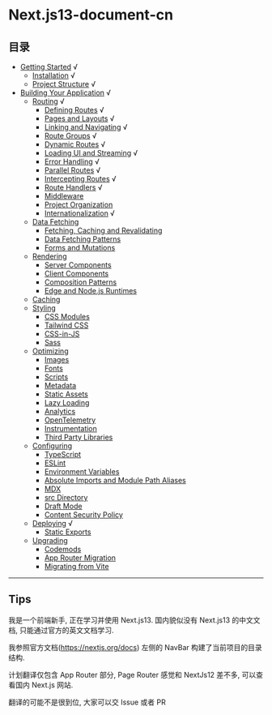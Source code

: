 # Next.js13-document-cn

## 目录

- [Getting Started](https://github.com/Wwwmmxxx/nextjs13-document-cn/blob/master/1.%20Getting%20Started/0.%20Getting%20Started.md) √
  - [Installation](https://github.com/Wwwmmxxx/nextjs13-document-cn/blob/master/1.%20Getting%20Started/1.%20Installation.md) √
  - [Project Structure](https://github.com/Wwwmmxxx/nextjs13-document-cn/blob/master/1.%20Getting%20Started/2.%20Project%20Structure.md) √
- [Building Your Application](https://github.com/Wwwmmxxx/nextjs13-document-cn/blob/master/2.%20Building%20Your%20Application/0.%20Building%20Your%20Application.md) √
  - [Routing](https://github.com/Wwwmmxxx/nextjs13-document-cn/blob/master/2.%20Building%20Your%20Application/1.%20Routing/0.%20Routing.md) √
    - [Defining Routes](https://github.com/Wwwmmxxx/nextjs13-document-cn/blob/master/2.%20Building%20Your%20Application/1.%20Routing/1.%20Defining%20Routes.md) √
    - [Pages and Layouts](https://github.com/Wwwmmxxx/nextjs13-document-cn/blob/master/2.%20Building%20Your%20Application/1.%20Routing/2.%20Pages%20and%20Layouts.md) √
    - [Linking and Navigating](https://github.com/Wwwmmxxx/nextjs13-document-cn/blob/master/2.%20Building%20Your%20Application/1.%20Routing/3.%20Linking%20and%20Navigating.md) √
    - [Route Groups](https://github.com/Wwwmmxxx/nextjs13-document-cn/blob/master/2.%20Building%20Your%20Application/1.%20Routing/4.%20Route%20Groups.md) √
    - [Dynamic Routes](https://github.com/Wwwmmxxx/nextjs13-document-cn/blob/master/2.%20Building%20Your%20Application/1.%20Routing/5.%20Dynamic%20Routes.md) √
    - [Loading UI and Streaming](https://github.com/Wwwmmxxx/nextjs13-document-cn/blob/master/2.%20Building%20Your%20Application/1.%20Routing/6.%20Loading%20UI%20and%20Streaming.md) √
    - [Error Handling](https://github.com/Wwwmmxxx/nextjs13-document-cn/blob/master/2.%20Building%20Your%20Application/1.%20Routing/7.%20Error%20Handling.md) √
    - [Parallel Routes](https://github.com/Wwwmmxxx/nextjs13-document-cn/blob/master/2.%20Building%20Your%20Application/1.%20Routing/8.%20Parallel%20Routes.md) √
    - [Intercepting Routes](https://github.com/Wwwmmxxx/nextjs13-document-cn/blob/master/2.%20Building%20Your%20Application/1.%20Routing/9.%20Intercepting%20Routes.md) √
    - [Route Handlers](https://github.com/Wwwmmxxx/nextjs13-document-cn/blob/master/2.%20Building%20Your%20Application/1.%20Routing/10.%20Route%20Handlers.md) √
    - [Middleware]()
    - [Project Organization]()
    - [Internationalization](https://github.com/Wwwmmxxx/nextjs13-document-cn/blob/master/2.%20Building%20Your%20Application/1.%20Routing/13.%20Internationalization.md) √
  - [Data Fetching]()
    - [Fetching, Caching and Revalidating]()
    - [Data Fetching Patterns]()
    - [Forms and Mutations]()
  - [Rendering]()
    - [Server Components]()
    - [Client Components]()
    - [Composition Patterns]()
    - [Edge and Node.js Runtimes]()
  - [Caching]()
  - [Styling]()
    - [CSS Modules]()
    - [Tailwind CSS]()
    - [CSS-in-JS]()
    - [Sass]()
  - [Optimizing]()
    - [Images]()
    - [Fonts]()
    - [Scripts]()
    - [Metadata]()
    - [Static Assets]()
    - [Lazy Loading]()
    - [Analytics]()
    - [OpenTelemetry]()
    - [Instrumentation]()
    - [Third Party Libraries]()
  - [Configuring]()
    - [TypeScript]()
    - [ESLint]()
    - [Environment Variables]()
    - [Absolute Imports and Module Path Aliases]()
    - [MDX]()
    - [src Directory]()
    - [Draft Mode]()
    - [Content Security Policy]()
  - [Deploying](https://github.com/Wwwmmxxx/nextjs13-document-cn/blob/master/2.%20Building%20Your%20Application/8.%20Deploying/0.%20Deploying.md) √
    - [Static Exports]()
  - [Upgrading]()
    - [Codemods]()
    - [App Router Migration]()
    - [Migrating from Vite]()

---

## Tips

我是一个前端新手, 正在学习并使用 Next.js13. 国内貌似没有 Next.js13 的中文文档, 只能通过官方的英文文档学习.

我参照官方文档(https://nextjs.org/docs) 左侧的 NavBar 构建了当前项目的目录结构.

计划翻译仅包含 App Router 部分, Page Router 感觉和 NextJs12 差不多, 可以查看国内 Next.js 网站.

翻译的可能不是很到位, 大家可以交 Issue 或者 PR
